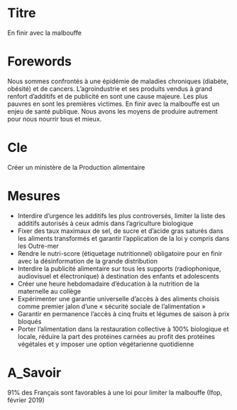# Titre
En finir avec la malbouffe

# Forewords
Nous sommes confrontés à une épidémie de maladies chroniques (diabète, obésité) et de cancers. L’agroindustrie et ses produits vendus à grand renfort d’additifs et de publicité en sont une cause majeure. Les plus pauvres en sont les premières victimes. En finir avec la malbouffe est un enjeu de santé publique. Nous avons les moyens de produire autrement pour nous nourrir tous et mieux.

# Cle
Créer un ministère de la Production alimentaire

# Mesures
* Interdire d’urgence les additifs les plus controversés, limiter la liste des additifs autorisés à ceux admis dans l’agriculture biologique
* Fixer des taux maximaux de sel, de sucre et d’acide gras saturés dans les aliments transformés et garantir l’application de la loi y compris dans les Outre-mer
* Rendre le nutri-score (étiquetage nutritionnel) obligatoire pour en finir avec la désinformation de la grande distribution
* Interdire la publicité alimentaire sur tous les supports (radiophonique, audiovisuel et électronique) à destination des enfants et adolescents
* Créer une heure hebdomadaire d’éducation à la nutrition de la maternelle au collège
* Expérimenter une garantie universelle d’accès à des aliments choisis comme premier jalon d’une « sécurité sociale de l’alimentation »
* Garantir en permanence l’accès à cinq fruits et légumes de saison à prix bloqués
* Porter l’alimentation dans la restauration collective à 100% biologique et locale, réduire la part des protéines carnées au profit des protéines végétales et y imposer une option végétarienne quotidienne

# A_Savoir
91% des Français sont favorables à une loi pour limiter la malbouffe (Ifop, février 2019)